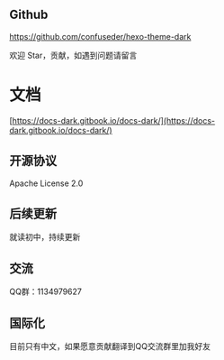 ## Github

https://github.com/confuseder/hexo-theme-dark

欢迎 Star，贡献，如遇到问题请留言

# 文档

[https://docs-dark.gitbook.io/docs-dark/](https://docs-dark.gitbook.io/docs-dark/)

## 开源协议

Apache License 2.0

## 后续更新

就读初中，持续更新

## 交流

QQ群：1134979627

## 国际化

目前只有中文，如果愿意贡献翻译到QQ交流群里加我好友
